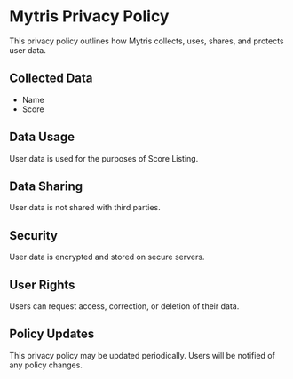 # Mytris Privacy Policy

This privacy policy outlines how Mytris collects, uses, shares, and protects user data.

## Collected Data

- Name
- Score

## Data Usage

User data is used for the purposes of Score Listing.

## Data Sharing

User data is not shared with third parties.

## Security

User data is encrypted and stored on secure servers.

## User Rights

Users can request access, correction, or deletion of their data.

## Policy Updates

This privacy policy may be updated periodically. Users will be notified of any policy changes.
